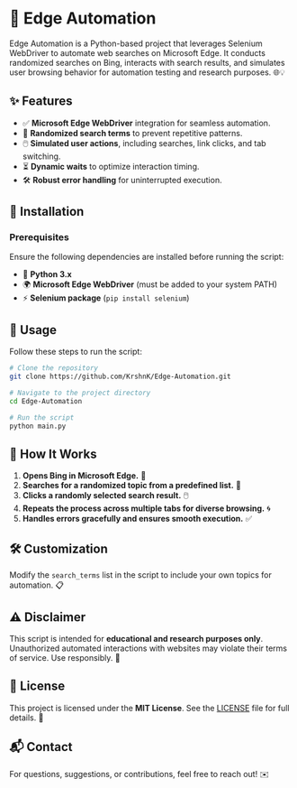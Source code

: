 # 🚀 Edge Automation

Edge Automation is a Python-based project that leverages Selenium WebDriver to automate web searches on Microsoft Edge. It conducts randomized searches on Bing, interacts with search results, and simulates user browsing behavior for automation testing and research purposes. 🌐💡

## ✨ Features
- ✅ **Microsoft Edge WebDriver** integration for seamless automation.
- 🔄 **Randomized search terms** to prevent repetitive patterns.
- 🖱️ **Simulated user actions**, including searches, link clicks, and tab switching.
- ⏳ **Dynamic waits** to optimize interaction timing.
- 🛠️ **Robust error handling** for uninterrupted execution.

## 🔧 Installation
### Prerequisites
Ensure the following dependencies are installed before running the script:
- 🐍 **Python 3.x**
- 🌍 **Microsoft Edge WebDriver** (must be added to your system PATH)
- ⚡ **Selenium package** (`pip install selenium`)

## 🚀 Usage
Follow these steps to run the script:
```bash
# Clone the repository
git clone https://github.com/KrshnK/Edge-Automation.git

# Navigate to the project directory
cd Edge-Automation

# Run the script
python main.py
```

## 📜 How It Works
1. **Opens Bing in Microsoft Edge.** 🔎
2. **Searches for a randomized topic from a predefined list.** 🎲
3. **Clicks a randomly selected search result.** 🖱️
4. **Repeats the process across multiple tabs for diverse browsing.** 🌀
5. **Handles errors gracefully and ensures smooth execution.** ✅

## 🛠️ Customization
Modify the `search_terms` list in the script to include your own topics for automation. 📋

## ⚠️ Disclaimer
This script is intended for **educational and research purposes only**. Unauthorized automated interactions with websites may violate their terms of service. Use responsibly. 🚨

## 📜 License
This project is licensed under the **MIT License**. See the [LICENSE](LICENSE) file for full details. 📄

## 📬 Contact
For questions, suggestions, or contributions, feel free to reach out! ✉️

